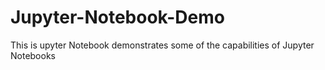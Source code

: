 # Jupyter-Notebook-Demo
This is upyter Notebook demonstrates some of the capabilities of Jupyter Notebooks
